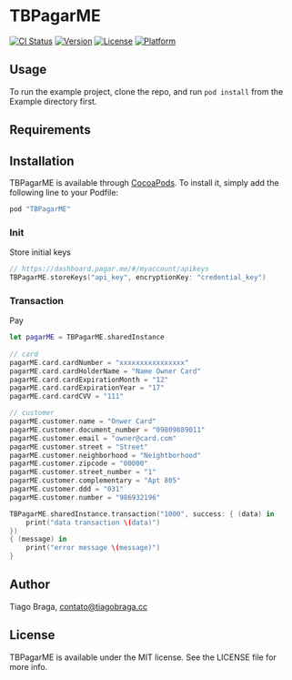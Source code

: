 # TBPagarME

[![CI Status](http://img.shields.io/travis/tiagobsbraga/TBPagarME.svg?style=flat&branch=master)](https://travis-ci.org/tiagobsbraga/TBPagarME)
[![Version](https://img.shields.io/cocoapods/v/TBPagarME.svg?style=flat)](http://cocoapods.org/pods/TBPagarME)
[![License](https://img.shields.io/cocoapods/l/TBPagarME.svg?style=flat)](http://cocoapods.org/pods/TBPagarME)
[![Platform](https://img.shields.io/cocoapods/p/TBPagarME.svg?style=flat)](http://cocoapods.org/pods/TBPagarME)

## Usage

To run the example project, clone the repo, and run `pod install` from the Example directory first.

## Requirements

## Installation

TBPagarME is available through [CocoaPods](http://cocoapods.org). To install
it, simply add the following line to your Podfile:

```ruby
pod "TBPagarME"
```

### Init

Store initial keys

```swift
// https://dashboard.pagar.me/#/myaccount/apikeys
TBPagarME.storeKeys("api_key", encryptionKey: "credential_key")
```

### Transaction

Pay

```swift
let pagarME = TBPagarME.sharedInstance
        
// card
pagarME.card.cardNumber = "xxxxxxxxxxxxxxxx"
pagarME.card.cardHolderName = "Name Owner Card"
pagarME.card.cardExpirationMonth = "12"
pagarME.card.cardExpirationYear = "17"
pagarME.card.cardCVV = "111"

// customer
pagarME.customer.name = "Onwer Card"
pagarME.customer.document_number = "09809889011"
pagarME.customer.email = "owner@card.com"
pagarME.customer.street = "Street"
pagarME.customer.neighborhood = "Neightborhood"
pagarME.customer.zipcode = "00000"
pagarME.customer.street_number = "1"
pagarME.customer.complementary = "Apt 805"
pagarME.customer.ddd = "031"
pagarME.customer.number = "986932196"

TBPagarME.sharedInstance.transaction("1000", success: { (data) in
    print("data transaction \(data)")
})
{ (message) in
    print("error message \(message)")
}
```

## Author

Tiago Braga, contato@tiagobraga.cc

## License

TBPagarME is available under the MIT license. See the LICENSE file for more info.
